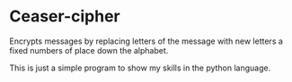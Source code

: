# Ceaser-cipher
Encrypts messages by replacing letters of the message with new letters a fixed numbers of place down the alphabet.

This is just a simple program to show my skills in the python language.
